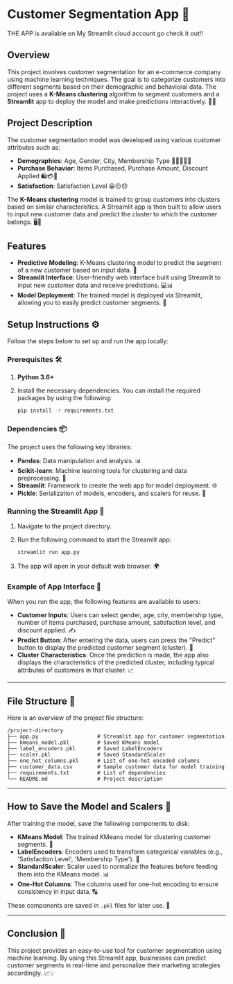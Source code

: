 ﻿# **Customer Segmentation App 🛒**
THE APP is available on My Streamlit cloud account go check it out!!
## Overview

This project involves customer segmentation for an e-commerce company using machine learning techniques. The goal is to categorize customers into different segments based on their demographic and behavioral data. The project uses a **K-Means clustering** algorithm to segment customers and a **Streamlit** app to deploy the model and make predictions interactively. 🤖💡

## Project Description

The customer segmentation model was developed using various customer attributes such as:

* **Demographics**: Age, Gender, City, Membership Type 👩‍🦳👨‍🦳🌆
* **Purchase Behavior**: Items Purchased, Purchase Amount, Discount Applied 🛍️💳💸
* **Satisfaction**: Satisfaction Level 😀😐😞

The **K-Means clustering** model is trained to group customers into clusters based on similar characteristics. A Streamlit app is then built to allow users to input new customer data and predict the cluster to which the customer belongs. 🖥️🔮

## Features

* **Predictive Modeling**: K-Means clustering model to predict the segment of a new customer based on input data. 🎯
* **Streamlit Interface**: User-friendly web interface built using Streamlit to input new customer data and receive predictions. 💻📊
* **Model Deployment**: The trained model is deployed via Streamlit, allowing you to easily predict customer segments. 🚀

## Setup Instructions ⚙️

Follow the steps below to set up and run the app locally:

### Prerequisites 🛠️

1. **Python 3.6+**
2. Install the necessary dependencies. You can install the required packages by using the following:

   ```bash
   pip install -r requirements.txt
   ```

### Dependencies 📦

The project uses the following key libraries:

* **Pandas**: Data manipulation and analysis. 📊
* **Scikit-learn**: Machine learning tools for clustering and data preprocessing. 🤖
* **Streamlit**: Framework to create the web app for model deployment. 🌐
* **Pickle**: Serialization of models, encoders, and scalers for reuse. 💾

### Running the Streamlit App 🚀

1. Navigate to the project directory.

2. Run the following command to start the Streamlit app:

   ```bash
   streamlit run app.py
   ```

3. The app will open in your default web browser. 🌍

### Example of App Interface 📱

When you run the app, the following features are available to users:

* **Customer Inputs**: Users can select gender, age, city, membership type, number of items purchased, purchase amount, satisfaction level, and discount applied. ✍️
* **Predict Button**: After entering the data, users can press the "Predict" button to display the predicted customer segment (cluster). 🔮
* **Cluster Characteristics**: Once the prediction is made, the app also displays the characteristics of the predicted cluster, including typical attributes of customers in that cluster. 📈

---

## File Structure 📂

Here is an overview of the project file structure:

```
/project-directory
├── app.py                   # Streamlit app for customer segmentation
├── kmeans_model.pkl         # Saved KMeans model
├── label_encoders.pkl       # Saved LabelEncoders
├── scaler.pkl               # Saved StandardScaler
├── one_hot_columns.pkl      # List of one-hot encoded columns
├── customer_data.csv        # Sample customer data for model training
├── requirements.txt         # List of dependencies
└── README.md                # Project description
```

---

## How to Save the Model and Scalers 💾

After training the model, save the following components to disk:

* **KMeans Model**: The trained KMeans model for clustering customer segments. 🤖
* **LabelEncoders**: Encoders used to transform categorical variables (e.g., 'Satisfaction Level', 'Membership Type'). 🔄
* **StandardScaler**: Scaler used to normalize the features before feeding them into the KMeans model. 📊
* **One-Hot Columns**: The columns used for one-hot encoding to ensure consistency in input data. 🔠

These components are saved in `.pkl` files for later use. 📁

---

## Conclusion 🎉
This project provides an easy-to-use tool for customer segmentation using machine learning. By using this Streamlit app, businesses can predict customer segments in real-time and personalize their marketing strategies accordingly. 📈💡
